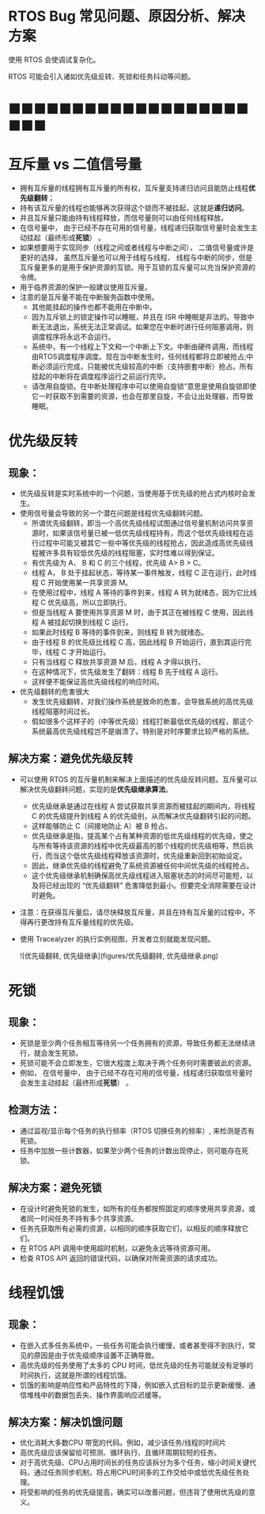 # RTOS Bug 常见问题、原因分析、解决方案

使用 RTOS 会使调试复杂化。

RTOS 可能会引入诸如优先级反转、死锁和任务抖动等问题。



# ■■■■■■■■■■■■■■■■■■■■■■

# 互斥量 vs 二值信号量 

- 拥有互斥量的线程拥有互斥量的所有权，互斥量支持递归访问且能防止线程**优先级翻转**；  
- 持有该互斥量的线程也能够再次获得这个锁而不被挂起，这就是**递归访问**。
- 并且互斥量只能由持有线程释放，而信号量则可以由任何线程释放。  
-  在信号量中， 由于已经不存在可用的信号量，线程递归获取信号量时会发生主动挂起（最终形成**死锁**） 。  
- 如果想要用于实现同步（线程之间或者线程与中断之间）， 二值信号量或许是更好的选择， 虽然互斥量也可以用于线程与线程、 线程与中断的同步，但是互斥量更多的是用于保护资源的互锁。用于互锁的互斥量可以充当保护资源的令牌。  
- 用于临界资源的保护一般建议使用互斥量。  
- 注意的是互斥量不能在中断服务函数中使用。 
  - 其他能挂起的操作也都不能用在中断中。 
  - 因为互斥锁上的锁定操作可以睡眠，并且在 ISR 中睡眠是非法的。导致中断无法退出，系统无法正常调试。如果您在中断时进行任何阻塞调用，则调度程序将永远不会运行。
  - 系统中，有一个线程上下文和一个中断上下文。中断由硬件调用，而线程由RTOS调度程序调度。现在当中断发生时，任何线程都将立即被抢占;中断必须运行完成，只能被优先级较高的中断（支持嵌套中断）抢占。所有挂起的中断将在调度程序运行之前运行完毕。
  - 请改用自旋锁。在中断处理程序中可以使用自旋锁”意思是使用自旋锁即使它一时获取不到需要的资源，也会在那里自旋，不会让出处理器，而导致睡眠。



# 优先级反转

## 现象：

- 优先级反转是实时系统中的一个问题，当使用基于优先级的抢占式内核时会发生。
- 使用信号量会导致的另一个潜在问题是线程优先级翻转问题。  
  - 所谓优先级翻转，即当一个高优先级线程试图通过信号量机制访问共享资源时，如果该信号量已被一低优先级线程持有，而这个低优先级线程在运行过程中可能又被其它一些中等优先级的线程抢占，因此造成高优先级线程被许多具有较低优先级的线程阻塞，实时性难以得到保证。  
  - 有优先级为 A、 B 和 C 的三个线程，优先级 A> B > C。
  - 线程 A， B 处于挂起状态，等待某一事件触发，线程 C 正在运行，此时线程 C 开始使用某一共享资源 M。
  - 在使用过程中，线程 A 等待的事件到来，线程 A 转为就绪态，因为它比线程 C 优先级高，所以立即执行。
  - 但是当线程 A 要使用共享资源 M 时，由于其正在被线程 C 使用，因此线程 A 被挂起切换到线程 C 运行。
  - 如果此时线程 B 等待的事件到来，则线程 B 转为就绪态。
  - 由于线程 B 的优先级比线程 C 高，因此线程 B 开始运行，直到其运行完毕，线程 C 才开始运行。
  - 只有当线程 C 释放共享资源 M 后，线程 A 才得以执行。
  - 在这种情况下，优先级发生了翻转：线程 B 先于线程 A 运行。
  - 这样便不能保证高优先级线程的响应时间。  
- 优先级翻转的危害很大
  - 发生优先级翻转，对我们操作系统是致命的危害，会导致系统的高优先级线程阻塞时间过长。  
  - 假如很多个这样子的（中等优先级）线程打断最低优先级的线程，那这个系统最高优先级线程岂不是崩溃了。特别是对时序要求比较严格的系统。

## 解决方案：避免优先级反转

- 可以使用 RTOS 的互斥量机制来解决上面描述的优先级反转问题。互斥量可以解决优先级翻转问题，实现的是**优先级继承算法**。
  - 优先级继承是通过在线程 A 尝试获取共享资源而被挂起的期间内，将线程 C 的优先级提升到线程 A 的优先级别，从而解决优先级翻转引起的问题。
  - 这样能够防止 C（间接地防止 A）被 B 抢占。
  - 优先级继承是指，提高某个占有某种资源的低优先级线程的优先级，使之与所有等待该资源的线程中优先级最高的那个线程的优先级相等，然后执行，而当这个低优先级线程释放该资源时，优先级重新回到初始设定。
  - 因此，继承优先级的线程避免了系统资源被任何中间优先级的线程抢占。  
  - 这个优先级继承机制确保高优先级线程进入阻塞状态的时间尽可能短，以及将已经出现的 “优先级翻转” 危害降低到最小。但要完全消除需要在设计时避免。
  
- 注意：在获得互斥量后，请尽快释放互斥量，并且在持有互斥量的过程中，不得再行更改持有互斥量线程的优先级。  

- 使用 Tracealyzer 的执行实例视图，开发者立刻就能发现问题。

  ![优先级翻转, 优先级继承](figures/优先级翻转, 优先级继承.png)



# 死锁

## 现象：

- 死锁是至少两个任务相互等待另一个任务拥有的资源，导致任务都无法继续进行，就会发生死锁。
- 死锁可能不会立即发生，它很大程度上取决于两个任务何时需要彼此的资源。
- 例如， 在信号量中， 由于已经不存在可用的信号量，线程递归获取信号量时会发生主动挂起（最终形成**死锁**） 。  

## 检测方法：

- 通过监视/显示每个任务的执行频率（RTOS 切换任务的频率）, 来检测是否有死锁。
- 任务中加放一些计数器，如果至少两个任务的计数出现停止，则可能存在死锁。

## 解决方案：避免死锁

- 在设计时避免死锁的发生，如所有的任务都按照固定的顺序使用共享资源，或者同一时间任务不持有多个共享资源。
- 任务先获取所有必需的资源，以相同的顺序获取它们，以相反的顺序释放它们。
- 在 RTOS API 调用中使用超时机制，以避免永远等待资源可用。
- 检查 RTOS API 返回的错误代码，以确保对所需资源的请求成功。



# 线程饥饿

## 现象：

- 在嵌入式多任务系统中，一些任务可能会执行缓慢，或者甚至得不到执行，常见的原因是由于优先级顺序设置不正确导致。
- 高优先级的任务使用了太多的 CPU 时间，低优先级的任务可能就没有足够的时间执行，这就是所谓的线程饥饿。
- 饥饿的影响是响应性和产品特性的下降，例如嵌入式目标的显示更新缓慢、通信堆栈中的数据包丢失、操作界面响应迟缓等。

## 解决方案：解决饥饿问题

- 优化消耗大多数CPU 带宽的代码。例如，减少该任务/线程的时间片
- 高优先级应该保留给可预测、循环执行、且循环周期较短的任务。
- 对于高优先级、CPU占用时间长的任务应该拆分为多个任务，缩小时间关键代码，通过任务同步机制，将占用CPU时间多的工作交给中或低优先级任务处理。
- 将受影响的任务的优先级提高，确实可以改善问题，但违背了使用优先级的意义。


